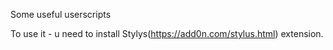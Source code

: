 Some useful userscripts

To use it - u need to install Stylys(https://add0n.com/stylus.html) extension. 
